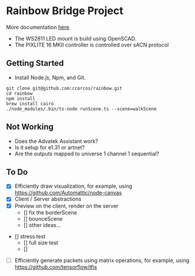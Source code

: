 # Rainbow Bridge Project

More documentation [here](https://www.notion.so/rainbowbridge/Team-Home-c0645d0a42684d2290b79d886ea4c0c2).

- The WS2811 LED mount is build using OpenSCAD.
- The PIXLITE 16 MKII controller is controlled over sACN protocol

## Getting Started

- Install Node.js, Npm, and Git.

```
git clone git@github.com:ccorcos/rainbow.git
cd rainbow
npm install
brew install cairo
./node_modules/.bin/ts-node runScene.ts --scene=walkScene
```

## Not Working

- Does the Advatek Assistant work?
- Is it setup for e1.31 or artnet?
- Are the outputs mapped to universe 1 channel 1 sequential?

## To Do

- [x] Efficiently draw visualization, for example, using https://github.com/Automattic/node-canvas
- [x] Client / Server abstractions
- [x] Preview on the client, render on the server
	- [] fix the borderScene
	- [] bounceScene
	- [] other ideas...
- [] stress test
	- [] full size test
	- []
- [ ] Efficiently generate packets using matrix operations, for example, using https://github.com/tensorflow/tfjs

